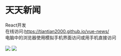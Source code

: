 # 天天新闻
React开发<br>
在线访问:https://tiantian2000.github.io/vue-news/<br>
电脑中的浏览器使用模拟手机界面访问或用手机直接访问<br><br>
<img src="https://github.com/tiantian2000/vue-news/blob/gh-pages/示例1.png"/>
<img src="https://github.com/tiantian2000/vue-news/blob/gh-pages/示例.png"/>
